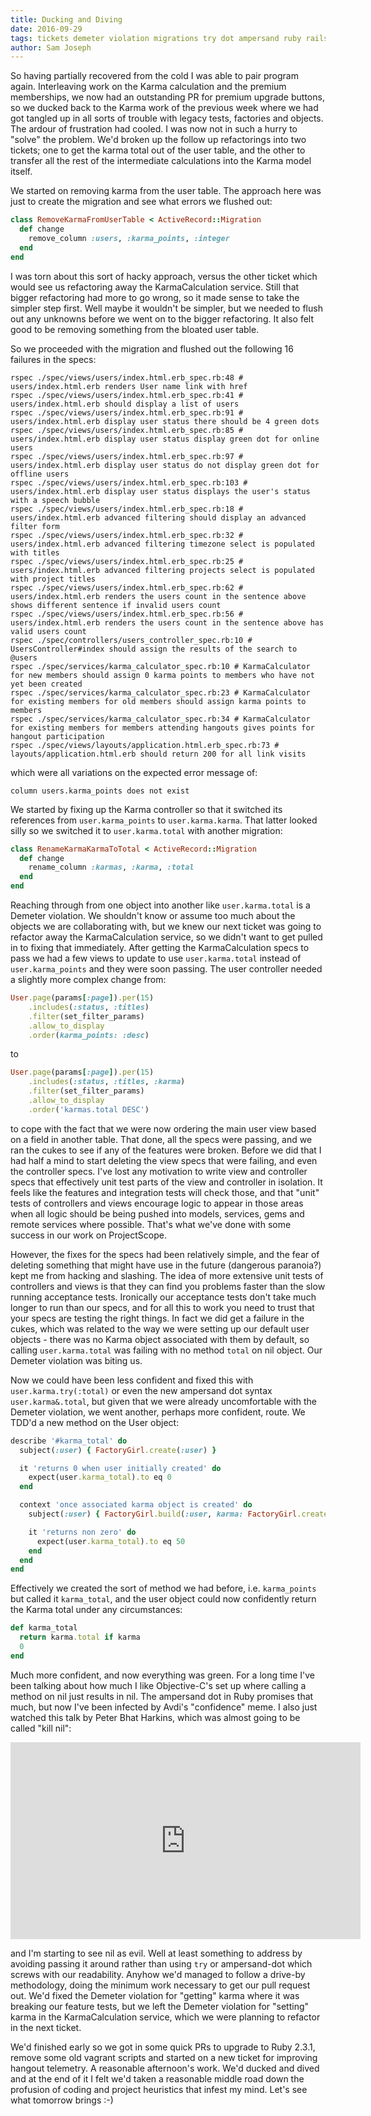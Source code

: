 ```yaml
---
title: Ducking and Diving
date: 2016-09-29
tags: tickets demeter violation migrations try dot ampersand ruby rails feature integration unit tests
author: Sam Joseph
---
```


So having partially recovered from the cold I was able to pair program again.  Interleaving work on the Karma calculation and the premium memberships, we now had an outstanding PR for premium upgrade buttons, so we ducked back to the Karma work of the previous week where we had got tangled up in all sorts of trouble with legacy tests, factories and objects.  The ardour of frustration had cooled.  I was now not in such a hurry to "solve" the problem.  We'd broken up the follow up refactorings into two tickets; one to get the karma total out of the user table, and the other to transfer all the rest of the intermediate calculations into the Karma model itself.

We started on removing karma from the user table.  The approach here was just to create the migration and see what errors we flushed out:

```rb
class RemoveKarmaFromUserTable < ActiveRecord::Migration
  def change
    remove_column :users, :karma_points, :integer
  end
end
```

I was torn about this sort of hacky approach, versus the other ticket which would see us refactoring away the KarmaCalculation service.  Still that bigger refactoring had more to go wrong, so it made sense to take the simpler step first.  Well maybe it wouldn't be simpler, but we needed to flush out any unknowns before we went on to the bigger refactoring.  It also felt good to be removing something from the bloated user table.

So we proceeded with the migration and flushed out the following 16 failures in the specs:

```
rspec ./spec/views/users/index.html.erb_spec.rb:48 # users/index.html.erb renders User name link with href
rspec ./spec/views/users/index.html.erb_spec.rb:41 # users/index.html.erb should display a list of users
rspec ./spec/views/users/index.html.erb_spec.rb:91 # users/index.html.erb display user status there should be 4 green dots
rspec ./spec/views/users/index.html.erb_spec.rb:85 # users/index.html.erb display user status display green dot for online users
rspec ./spec/views/users/index.html.erb_spec.rb:97 # users/index.html.erb display user status do not display green dot for offline users
rspec ./spec/views/users/index.html.erb_spec.rb:103 # users/index.html.erb display user status displays the user's status with a speech bubble
rspec ./spec/views/users/index.html.erb_spec.rb:18 # users/index.html.erb advanced filtering should display an advanced filter form
rspec ./spec/views/users/index.html.erb_spec.rb:32 # users/index.html.erb advanced filtering timezone select is populated with titles
rspec ./spec/views/users/index.html.erb_spec.rb:25 # users/index.html.erb advanced filtering projects select is populated with project titles
rspec ./spec/views/users/index.html.erb_spec.rb:62 # users/index.html.erb renders the users count in the sentence above shows different sentence if invalid users count
rspec ./spec/views/users/index.html.erb_spec.rb:56 # users/index.html.erb renders the users count in the sentence above has valid users count
rspec ./spec/controllers/users_controller_spec.rb:10 # UsersController#index should assign the results of the search to @users
rspec ./spec/services/karma_calculator_spec.rb:10 # KarmaCalculator for new members should assign 0 karma points to members who have not yet been created
rspec ./spec/services/karma_calculator_spec.rb:23 # KarmaCalculator for existing members for old members should assign karma points to members
rspec ./spec/services/karma_calculator_spec.rb:34 # KarmaCalculator for existing members for members attending hangouts gives points for hangout participation
rspec ./spec/views/layouts/application.html.erb_spec.rb:73 # layouts/application.html.erb should return 200 for all link visits
```

which were all variations on the expected error message of:

```
column users.karma_points does not exist
```

We started by fixing up the Karma controller so that it switched its references from `user.karma_points` to `user.karma.karma`.  That latter looked silly so we switched it to `user.karma.total` with another migration:

```rb
class RenameKarmaKarmaToTotal < ActiveRecord::Migration
  def change
    rename_column :karmas, :karma, :total
  end
end
```

Reaching through from one object into another like `user.karma.total` is a Demeter violation.   We shouldn't know or assume too much about the objects we are collaborating with, but we knew our next ticket was going to refactor away the KarmaCalculation service, so we didn't want to get pulled in to fixing that immediately.  After getting the KarmaCalculation specs to pass we had a few views to update to use `user.karma.total` instead of `user.karma_points` and they were soon passing.  The user controller needed a slightly more complex change from:

```rb
User.page(params[:page]).per(15)
    .includes(:status, :titles)
    .filter(set_filter_params)
    .allow_to_display
    .order(karma_points: :desc)
```

to

```rb
User.page(params[:page]).per(15)
    .includes(:status, :titles, :karma)
    .filter(set_filter_params)
    .allow_to_display
    .order('karmas.total DESC')
```

to cope with the fact that we were now ordering the main user view based on a field in another table.  That done, all the specs were passing, and we ran the cukes to see if any of the features were broken. Before we did that I had half a mind to start deleting the view specs that were failing, and even the controller specs.  I've lost any motivation to write view and controller specs that effectively unit test parts of the view and controller in isolation.  It feels like the features and integration tests will check those, and that "unit" tests of controllers and views encourage logic to appear in those areas when all logic should be being pushed into models, services, gems and remote services where possible.  That's what we've done with some success in our work on ProjectScope.

However, the fixes for the specs had been relatively simple, and the fear of deleting something that might have use in the future (dangerous paranoia?) kept me from hacking and slashing.  The idea of more extensive unit tests of controllers and views is that they can find you problems faster than the slow running acceptance tests.  Ironically our acceptance tests don't take much longer to run than our specs, and for all this to work you need to trust that your specs are testing the right things.  In fact we did get a failure in the cukes, which was related to the way we were setting up our default user objects - there was no Karma object associated with them by default, so calling `user.karma.total` was failing with no method `total` on nil object.  Our Demeter violation was biting us.

Now we could have been less confident and fixed this with `user.karma.try(:total)` or even the new ampersand dot syntax `user.karma&.total`, but given that we were already uncomfortable with the Demeter violation, we went another, perhaps more confident, route.  We TDD'd a new method on the User object:

```rb
describe '#karma_total' do
  subject(:user) { FactoryGirl.create(:user) }

  it 'returns 0 when user initially created' do
    expect(user.karma_total).to eq 0
  end

  context 'once associated karma object is created' do
    subject(:user) { FactoryGirl.build(:user, karma: FactoryGirl.create(:karma, total: 50)) }

    it 'returns non zero' do
      expect(user.karma_total).to eq 50
    end
  end
end 
```

Effectively we created the sort of method we had before, i.e. `karma_points` but called it `karma_total`, and the user object could now confidently return the Karma total under any circumstances:

```rb
def karma_total
  return karma.total if karma
  0
end
```

Much more confident, and now everything was green.  For a long time I've been talking about how much I like Objective-C's set up where calling a method on nil just results in nil.  The ampersand dot in Ruby promises that much, but now I've been infected by Avdi's "confidence" meme.  I also just watched this talk by Peter Bhat Harkins, which was almost going to be called "kill nil":

<iframe width="560" height="315" src="https://www.youtube.com/embed/tg3YjMqWNj0" frameborder="0" allowfullscreen></iframe>

and I'm starting to see nil as evil.  Well at least something to address by avoiding passing it around rather than using `try` or ampersand-dot which screws with our readability.  Anyhow we'd managed to follow a drive-by methodology, doing the minimum work necessary to get our pull request out.  We'd fixed the Demeter violation for "getting" karma where it was breaking our feature tests, but we left the Demeter violation for "setting" karma in the KarmaCalculation service, which we were planning to refactor in the next ticket.

We'd finished early so we got in some quick PRs to upgrade to Ruby 2.3.1, remove some old vagrant scripts and started on a new ticket for improving hangout telemetry.  A reasonable afternoon's work.  We'd ducked and dived and at the end of it I felt we'd taken a reasonable middle road down the profusion of coding and project heuristics that infest my mind.  Let's see what tomorrow brings :-)
 




